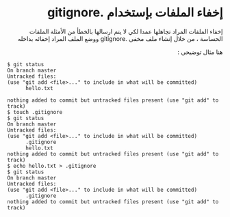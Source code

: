 <div dir="rtl">
 
# إخفاء الملفات بإستخدام .gitignore

إخفاء الملفات المراد تجاهلها عمدا لكي لا يتم ارسالها بالخطأ من الأمثلة الملفات الحساسة ، من خلال إنشاء ملف مخفي .gitignore ووضع الملف المراد إخفائه بداخله 

هنا مثال توضيحي :

<div dir="ltr">
  
  ```
$ git status
On branch master
Untracked files:
  (use "git add <file>..." to include in what will be committed)
        hello.txt

nothing added to commit but untracked files present (use "git add" to track)
$ touch .gitignore
$ git status
On branch master
Untracked files:
  (use "git add <file>..." to include in what will be committed)
        .gitignore
        hello.txt
nothing added to commit but untracked files present (use "git add" to track)
$ echo hello.txt > .gitignore
$ git status
On branch master
Untracked files:
  (use "git add <file>..." to include in what will be committed)
        .gitignore
nothing added to commit but untracked files present (use "git add" to track)
  ```
